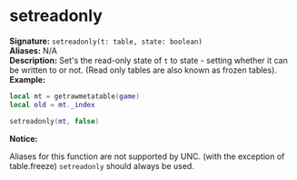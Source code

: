 # setreadonly
**Signature:** `setreadonly(t: table, state: boolean)` <br>
**Aliases:** N/A <br>
**Description:** Set's the read-only state of `t` to state - setting whether it can be written to or not. (Read only tables are also known as frozen tables). <br>
**Example:**
```lua
local mt = getrawmetatable(game)
local old = mt._index

setreadonly(mt, false)
```

**Notice:**

Aliases for this function are not supported by UNC. (with the exception of table.freeze) `setreadonly` should always be used. 
